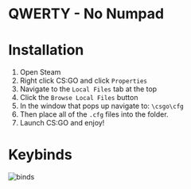 # QWERTY - No Numpad

# Installation
1. Open Steam
2. Right click CS:GO and click `Properties`
3. Navigate to the `Local Files` tab at the top
4. Click the `Browse Local Files` button
5. In the window that pops up navigate to: ```\csgo\cfg```
6. Then place all of the `.cfg` files into the folder.
7. Launch CS:GO and enjoy!

# Keybinds
![binds](https://raw.githubusercontent.com/PINPAL/CSGO-Autoexec/master/readme/numless.png)
